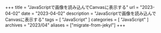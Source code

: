 +++
title = "JavaScriptで画像を読み込んでCanvasに表示する"
url = "2023-04-02"
date = "2023-04-02"
description = "JavaScriptで画像を読み込んでCanvasに表示する"
tags = [
  "JavaScript"
]
categories = [
  "JavaScript"
]
archives = "2023/04"
aliases = ["migrate-from-jekyl"]
+++

<br>

